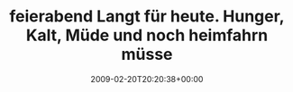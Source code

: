 ---
retweeted: false
source: <a href="http://twitter.com" rel="nofollow">Twitter Web Client</a>
entities:
  hashtags:
  - text: feierabend
    indices:
    - '0'
    - '11'
  symbols: []
  user_mentions: []
  urls: []
display_text_range:
- '0'
- '99'
favorite_count: '0'
id_str: '1231895479'
truncated: false
retweet_count: '0'
id: '1231895479'
created_at: Fri Feb 20 20:20:38 +0000 2009
favorited: false
full_text: "#feierabend Langt für heute. Hunger, Kalt, Müde und noch heimfahrn müssen.
  Geht nicht gut zusammen."
lang: de
tags:
- feierabend
- pesos/twitter
date: '2009-02-20T20:20:38+00:00'
src: https://twitter.com/bascht/status/1231895479
original_url: https://twitter.com/bascht/status/1231895479
type: twitter_tweet
text: "#feierabend Langt für heute. Hunger, Kalt, Müde und noch heimfahrn müssen.
  Geht nicht gut zusammen."
title: feierabend Langt für heute. Hunger, Kalt, Müde und noch heimfahrn müsse

---